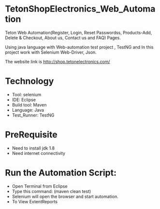
<h1 align="left">TetonShopElectronics_Web_Automation</h1>
  
Teton Web Automation(Register, Login, Reset Passwordss, Products-Add, Delete & Checkout, About us, Contact us and FAQ) Pages.

Using java language with Web-automation test project , TestNG and In this project work with Selenium Web-Driver, Json.

The website link is http://shop.tetonelectronics.com/

<h1 align="left">Technology</h1>
  
- Tool: selenium
- IDE: Eclipse
- Build tool: Maven
- Language: Java
- Test_Runner: TestNG
  
<h1 align="left">PreRequisite</h1>
  
- Need to install jdk 1.8
- Need internet connectivity
  
<h1 align="left">Run the Automation Script:</h1>
  
- Open Terminal from Eclipse
- Type this command: (maven clean test)
- Selenium will open the browser and start automation.
- To View ExtentReports
